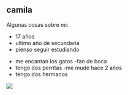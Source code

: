 
## camila 
<p>
Algunas cosas sobre mi:
</p>
<ul>
<li>17 años
<li>ultimo año de secundaria
<li>pienso seguir estudiando</li>
</li>
</ul>

- me encantan los gatos
-fan de boca
- tengo dos perritas 
-me mudé hace 2 años
- tengo dos hermanos 




![](https://upload.wikimedia.org/wikipedia/commons/8/83/Escudo_del_Club_Atl%C3%A9tico_Boca_Juniors.svg)

[](https://www.bocashop.com.ar/?utm_source=google&utm_medium=cpc&utm_campaign=BL_BocaShop_Search_&utm_term=&utm_content=General_Agos2023&gad_source=1&gclid=Cj0KCQjwsuSzBhCLARIsAIcdLm6sflSekwQpff0_VLivRPn-gZZ3bvqPEhCQrFrT75TxcS3i9H3A0l0aAm1nEALw_wcB&uam=true&mobile=4)